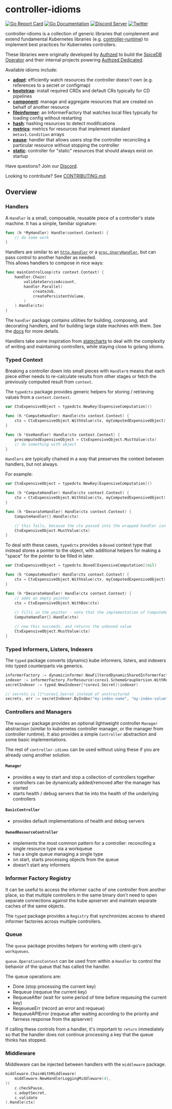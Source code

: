 # controller-idioms

[![Go Report Card](https://goreportcard.com/badge/github.com/authzed/controller-idioms)](https://goreportcard.com/report/github.com/authzed/controller-idioms)
[![Go Documentation](https://pkg.go.dev/badge/github.com/authzed/controller-idioms)](https://pkg.go.dev/github.com/authzed/controller-idioms)
[![Discord Server](https://img.shields.io/discord/844600078504951838?color=7289da&logo=discord "Discord Server")](https://discord.gg/jTysUaxXzM)
[![Twitter](https://img.shields.io/twitter/follow/authzed?color=%23179CF0&logo=twitter&style=flat-square&label=@authzed "@authzed on Twitter")](https://twitter.com/authzed)

controller-idioms is a collection of generic libraries that complement and extend fundamental Kubernetes libraries (e.g. [controller-runtime]) to implement best practices for Kubernetes controllers.

These libraries were originally developed by [Authzed] to build the [SpiceDB Operator] and their internal projects powering [Authzed Dedicated].

[controller-runtime]: https://github.com/kubernetes-sigs/controller-runtime
[Authzed]: https://authzed.com
[SpiceDB Operator]: https://github.com/authzed/spicedb-operator
[Authzed Dedicated]: https://authzed.com/pricing

Available idioms include:

- **[adopt]**: efficiently watch resources the controller doesn't own (e.g. references to a secret or configmap)
- **[bootstrap]**: install required CRDs and default CRs typically for CD pipelines
- **[component]**: manage and aggregate resources that are created on behalf of another resource
- **[fileinformer]**: an InformerFactory that watches local files typically for loading config without restarting
- **[hash]**: hashing resources to detect modifications
- **[metrics]**: metrics for resources that implement standard `metav1.Condition` arrays
- **[pause]**: handler that allows users stop the controller reconciling a particular resource without stopping the controller
- **[static]**: controller for "static" resources that should always exist on startup

[adopt]: https://pkg.go.dev/github.com/authzed/controller-idioms/adopt
[bootstrap]: https://pkg.go.dev/github.com/authzed/controller-idioms/bootstrap
[component]: https://pkg.go.dev/github.com/authzed/controller-idioms/component
[fileinformer]: https://pkg.go.dev/github.com/authzed/controller-idioms/fileinformer
[hash]: https://pkg.go.dev/github.com/authzed/controller-idioms/hash
[metrics]: https://pkg.go.dev/github.com/authzed/controller-idioms/metrics
[pause]: https://pkg.go.dev/github.com/authzed/controller-idioms/pause
[static]: https://pkg.go.dev/github.com/authzed/controller-idioms/static

Have questions? Join our [Discord].

Looking to contribute? See [CONTRIBUTING.md].

[Discord]: https://authzed.com/discord
[CONTRIBUTING.md]: https://github.com/authzed/spicedb/blob/main/CONTRIBUTING.md

## Overview 

### Handlers

A `Handler` is a small, composable, reusable piece of a controller's state machine.
It has a simple, familiar signature:

```go
func (h *MyHandler) Handle(context.Context) {
	// do some work
}
```

Handlers are similar to an [`http.Handler`](https://pkg.go.dev/net/http#Handler) or a [`grpc.UnaryHandler`](https://pkg.go.dev/google.golang.org/grpc#UnaryHandler), but can pass control to another handler as needed.  
This allows handlers to compose in nice ways:

```go
func mainControlLoop(ctx context.Context) {
	handler.Chain(
		validateServiceAccount,
		handler.Parallel(
			createJob,
			createPersistentVolume, 
        )
    ).Handle(ctx)
}
```

The `handler` package contains utilities for building, composing, and decorating handlers, and for building large state machines with them.
See the [docs]() for more details.

Handlers take some inspiration from [statecharts](https://statecharts.dev/) to deal with the complexity of writing and maintaining controllers, while staying close to golang idioms.

### Typed Context

Breaking a controller down into small pieces with `Handler`s means that each piece either needs to re-calculate results from other stages or fetch the previously computed result from `context`.

The `typedctx` package provides generic helpers for storing / retrieving values from a `context.Context`.

```go
var CtxExpensiveObject = typedctx.NewKey[ExpensiveComputation]()

func (h *ComputeHandler) Handle(ctx context.Context) {
    ctx = CtxExpensiveObject.WithValue(ctx, myComputedExpensiveObject)
}

func (h *UseHandler) Handle(ctx context.Context) {
    precomputedExpensiveObject = CtxExpensiveObject.MustValue(ctx)
	// do something with object
}
```

`Handlers` are typically chained in a way that preserves the context between handlers, but not always.

For example:
```go
var CtxExpensiveObject = typedctx.NewKey[ExpensiveComputation]()

func (h *ComputeHandler) Handle(ctx context.Context) {
    ctx = CtxExpensiveObject.WithValue(ctx, myComputedExpensiveObject)
}

func (h *DecorateHandler) Handle(ctx context.Context) {
	ComputeHandler{}.Handle(ctx)

    // this fails, because the ctx passed into the wrapped handler isn't passed back out 
    CtxExpensiveObject.MustValue(ctx)	
}
```

To deal with these cases, `typedctx` provides a `Boxed` context type that instead stores a pointer to the object, with additional helpers for making a "space" for the pointer to be filled in later.

```go
var CtxExpensiveObject = typedctx.Boxed[ExpensiveComputation](nil)

func (h *ComputeHandler) Handle(ctx context.Context) {
    ctx = CtxExpensiveObject.WithValue(ctx, myComputedExpensiveObject)
}

func (h *DecorateHandler) Handle(ctx context.Context) {
	// adds an empty pointer
	ctx = CtxExpensiveObject.WithBox(ctx)
	
	// fills in the pointer - note that the implementation of ComputeHandler didn't change
	ComputeHandler{}.Handle(ctx)

	// now this succeeds, and returns the unboxed value 
	CtxExpensiveObject.MustValue(ctx)	
}
```

### Typed Informers, Listers, Indexers

The `typed` package converts (dynamic) kube informers, listers, and indexers into typed counterparts via generics.

```go
informerFactory := dynamicinformer.NewFilteredDynamicSharedInformerFactory(client, defaultResync, namespace, tweakListOptions)
indexer := informerFactory.ForResource(corev1.SchemeGroupVersion.WithResource("secrets")).Informer().Indexer()
secretIndexer := typed.NewIndexer[*corev1.Secret](indexer)

// secrets is []*corev1.Secret instead of unstructured
secrets, err := secretIndexer.ByIndex("my-index-name", "my-index-value")
```

### Controllers and Managers

The `manager` package provides an optional lightweight controller `Manager` abstraction (similar to kubernetes controller manager, or the manager from controller runtime). It also provides a simple `Controller` abstraction and some basic implementations. 

The rest of `controller-idioms` can be used without using these if you are already using another solution.

#### `Manager`

- provides a way to start and stop a collection of controllers together
- controllers can be dynamically added/removed after the manager has started
- starts health / debug servers that tie into the health of the underlying controllers

#### `BasicController`

- provides default implementations of health and debug servers

#### `OwnedResourceController`

- implements the most common pattern for a controller: reconciling a single resource type via a workqueue
- has a single queue managing a single type
- on start, starts processing objects from the queue
- doesn't start any informers

### Informer Factory Registry

It can be useful to access the informer cache of one controller from another place, so that multiple controllers in the same binary don't need to open separate connections against the kube apiserver and maintain separate caches of the same objects.

The `typed` package provides a `Registry` that synchronizes access to shared informer factories across multiple controllers.

### Queue

The `queue` package provides helpers for working with client-go's `workqueues`.

`queue.OperationsContext` can be used from within a `Handler` to control the behavior of the queue that has called the handler.

The queue operations are:

- Done (stop processing the current key)
- Requeue (requeue the current key)
- RequeueAfter (wait for some period of time before requeuing the current key)
- ReqeueueErr (record an error and requeue)
- RequeueAPIError (requeue after waiting according to the priority and fairness response from the apiserver)

If calling these controls from a handler, it's important to `return` immediately so that the handler does not continue processing a key that the queue thinks has stopped.


### Middleware

Middleware can be injected between handlers with the `middleware` package.

```go
middleware.ChainWithMiddleware(
    middleware.NewHandlerLoggingMiddleware(4),
)(
    c.checkPause,
    c.adoptSecret,
    c.validate
).Handle(ctx)
```
